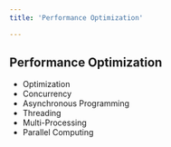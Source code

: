 ```yaml
---
title: 'Performance Optimization'

---
```


## Performance Optimization

- Optimization
- Concurrency
- Asynchronous Programming
- Threading
- Multi-Processing
- Parallel Computing